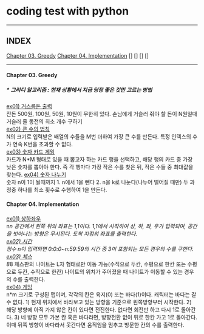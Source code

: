# coding test with python
---
## INDEX
[Chapter 03. Greedy](#chapter-03-greedy)
[Chapter 04. Implementation](#chapter-04-implementation)
[]
[]
[]
[]

---
#### Chapter 03. Greedy   
##### * 그리디 알고리즘 : 현재 상황에서 지금 당장 좋은 것만 고르는 방법   
[ex01) 거스름돈 출력](https://github.com/ejcho3792/Algorithm/blob/master/coding_test_with_python/CH0301_change.py)   
잔돈 500원, 100원, 50원, 10원이 무한히 있다. 손님에게 거슬러 줘야 할 돈이 N원일때 거슬러 줄 동전의 최소 개수 구하기   
[ex02) 큰 수의 법칙](https://github.com/ejcho3792/Algorithm/blob/master/coding_test_with_python/CH0302_sum_number.py)   
N의 크기로 입력받은 배열의 수들을 M번 더하여 가장 큰 수를 만든다. 특정 인덱스의 수가 연속 K번을 초과할 수 없다.   
[ex03) 숫자 카드 게임](https://github.com/ejcho3792/Algorithm/blob/master/coding_test_with_python/CH0303_card_game.py)   
카드가 N*M 형태로 있을 때 뽑고자 하는 카드 행을 선택하고, 해당 행의 카드 중 가장 낮은 숫자를 뽑아야 한다. 즉 각 행마다 가장 작은 수를 찾은 뒤, 작은 수들 중 최대값을 찾는다.
[ex04) 숫자 나누기](https://github.com/ejcho3792/Algorithm/blob/master/coding_test_with_python/CH0304_div_one.py)   
숫자 n이 1이 될때까지 1. n에서 1을 뺀다 2. n을 k로 나눈다(나누어 떨어질 때만) 두 과정중 하나를 최소 횟수로 수행하여 1을 만든다.   

#### Chapter 04. Implementation   
[ex01) 상하좌우](https://github.com/ejcho3792/Algorithm/blob/master/coding_test_with_python/CH0401_coordinate.py)   
n*n 공간에서 왼쪽 위의 좌표는 1,1이다. 1,1에서 시작하여 상, 하, 좌, 우가 입력되며, 공간을 벗어나는 방향은 무시된다. 도착 지점의 좌표를 출력한다.   
[ex02) 시간](https://github.com/ejcho3792/Algorithm/blob/master/coding_test_with_python/CH0402_time.py)   
정수 n이 입력되면 0:0:0~n:59:59의 시간 중 3이 포함되는 모든 경우의 수를 구한다.   
[ex03) 체스](https://github.com/ejcho3792/Algorithm/blob/master/coding_test_with_python/CH0403_knight.py)   
8*8 체스판의 나이트는 L자 형태로만 이동 가능(수직으로 두칸, 수평으로 한칸 또는 수평으로 두칸, 수직으로 한칸) 나이트의 위치가 주어졌을 때 나이트가 이동할 수 있는 경우의 수를 출력한다.   
[ex04) 게임](https://github.com/ejcho3792/Algorithm/blob/master/coding_test_with_python/CH0404_game.py)   
n*m 크기로 구성된 맵이며, 각각의 칸은 육지(0) 또는 바다(1)이다. 캐릭터는 바다는 갈 수 없다. 1) 현재 위치에서 바라보고 있는 방향을 기준으로 왼쪽방향부터 시작한다. 2) 해당 방향에 아직 가지 않은 칸이 있다면 전진한다. 없다면 회전만 하고 다시 1로 돌아간다. 3) 네 방향 모두 가본 칸 혹은 바다라면, 방향전환 없이 뒤로 한칸 가고 1로 돌아간다. 이때 뒤쪽 방향이 바다라서 못간다면 움직임을 멈추고 방문한 칸의 수를 출력한다.




